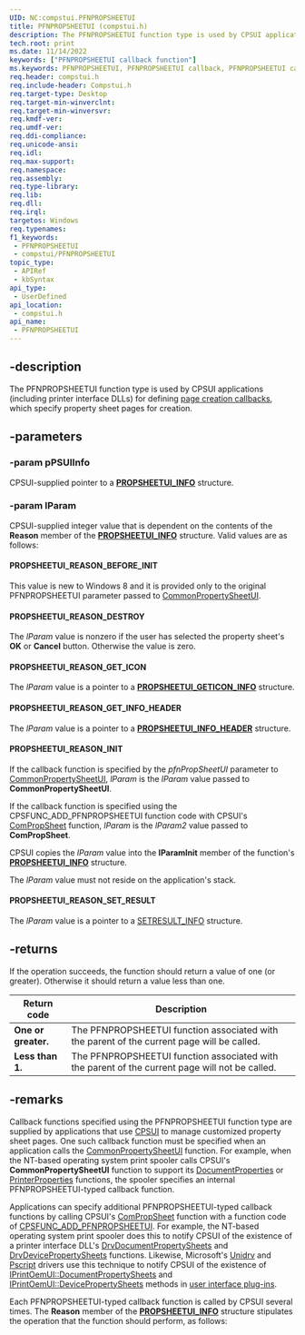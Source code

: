 ```yaml
---
UID: NC:compstui.PFNPROPSHEETUI
title: PFNPROPSHEETUI (compstui.h)
description: The PFNPROPSHEETUI function type is used by CPSUI applications (including printer interface DLLs) for defining page creation callbacks, which specify property sheet pages for creation.
tech.root: print
ms.date: 11/14/2022
keywords: ["PFNPROPSHEETUI callback function"]
ms.keywords: PFNPROPSHEETUI, PFNPROPSHEETUI callback, PFNPROPSHEETUI callback function [Print Devices], compstui/PFNPROPSHEETUI, cpsuifnc_a30dfbce-634a-4eb9-b86c-fdd14d8333fd.xml, print.pfnpropsheetui
req.header: compstui.h
req.include-header: Compstui.h
req.target-type: Desktop
req.target-min-winverclnt: 
req.target-min-winversvr: 
req.kmdf-ver: 
req.umdf-ver: 
req.ddi-compliance: 
req.unicode-ansi: 
req.idl: 
req.max-support: 
req.namespace: 
req.assembly: 
req.type-library: 
req.lib: 
req.dll: 
req.irql: 
targetos: Windows
req.typenames: 
f1_keywords:
 - PFNPROPSHEETUI
 - compstui/PFNPROPSHEETUI
topic_type:
 - APIRef
 - kbSyntax
api_type:
 - UserDefined
api_location:
 - compstui.h
api_name:
 - PFNPROPSHEETUI
---
```


## -description

The PFNPROPSHEETUI function type is used by CPSUI applications (including printer interface DLLs) for defining [page creation callbacks](/windows-hardware/drivers/print/page-creation-callbacks), which specify property sheet pages for creation.

## -parameters

### -param pPSUIInfo

CPSUI-supplied pointer to a [**PROPSHEETUI_INFO**](/windows-hardware/drivers/ddi/compstui/ns-compstui-_propsheetui_info) structure.

### -param lParam

CPSUI-supplied integer value that is dependent on the contents of the **Reason** member of the [**PROPSHEETUI_INFO**](/windows-hardware/drivers/ddi/compstui/ns-compstui-_propsheetui_info) structure. Valid values are as follows:

#### PROPSHEETUI_REASON_BEFORE_INIT

This value is new to Windows 8 and it is provided only to the original PFNPROPSHEETUI parameter passed to [CommonPropertySheetUI](/windows-hardware/drivers/ddi/compstui/nf-compstui-commonpropertysheetuia).

#### PROPSHEETUI_REASON_DESTROY

The *lParam* value is nonzero if the user has selected the property sheet's **OK** or **Cancel** button. Otherwise the value is zero.

#### PROPSHEETUI_REASON_GET_ICON

The *lParam* value is a pointer to a [**PROPSHEETUI_GETICON_INFO**](/windows-hardware/drivers/ddi/compstui/ns-compstui-_propsheetui_geticon_info) structure.

#### PROPSHEETUI_REASON_GET_INFO_HEADER

The *lParam* value is a pointer to a [**PROPSHEETUI_INFO_HEADER**](/windows-hardware/drivers/ddi/compstui/ns-compstui-_propsheetui_info_header) structure.

#### PROPSHEETUI_REASON_INIT

If the callback function is specified by the *pfnPropSheetUI* parameter to [CommonPropertySheetUI](/windows-hardware/drivers/ddi/compstui/nf-compstui-commonpropertysheetuia), *lParam* is the *lParam* value passed to **CommonPropertySheetUI**.

If the callback function is specified using the CPSFUNC_ADD_PFNPROPSHEETUI function code with CPSUI's [ComPropSheet](/windows-hardware/drivers/ddi/compstui/nc-compstui-pfncompropsheet) function, *lParam* is the *lParam2* value passed to **ComPropSheet**.

CPSUI copies the *lParam* value into the **lParamInit** member of the function's [**PROPSHEETUI_INFO**](/windows-hardware/drivers/ddi/compstui/ns-compstui-_propsheetui_info) structure.

The *lParam* value must not reside on the application's stack.

#### PROPSHEETUI_REASON_SET_RESULT

The *lParam* value is a pointer to a [SETRESULT_INFO](/windows-hardware/drivers/ddi/compstui/ns-compstui-_setresult_info) structure.

## -returns

If the operation succeeds, the function should return a value of one (or greater). Otherwise it should return a value less than one.

| Return code | Description |
|---|---|
| **One or greater.** | The PFNPROPSHEETUI function associated with the parent of the current page will be called. |
| **Less than 1.** | The PFNPROPSHEETUI function associated with the parent of the current page will not be called. |

## -remarks

Callback functions specified using the PFNPROPSHEETUI function type are supplied by applications that use [CPSUI](/windows-hardware/drivers/print/common-property-sheet-user-interface) to manage customized property sheet pages. One such callback function must be specified when an application calls the [CommonPropertySheetUI](/windows-hardware/drivers/ddi/compstui/nf-compstui-commonpropertysheetuia) function. For example, when the NT-based operating system print spooler calls CPSUI's **CommonPropertySheetUI** function to support its [DocumentProperties](/windows/win32/printdocs/documentproperties) or [PrinterProperties](/windows/win32/printdocs/printerproperties) functions, the spooler specifies an internal PFNPROPSHEETUI-typed callback function.

Applications can specify additional PFNPROPSHEETUI-typed callback functions by calling CPSUI's [ComPropSheet](/windows-hardware/drivers/ddi/compstui/nc-compstui-pfncompropsheet) function with a function code of [CPSFUNC_ADD_PFNPROPSHEETUI](/previous-versions/ff546391(v=vs.85)). For example, the NT-based operating system print spooler does this to notify CPSUI of the existence of a printer interface DLL's [DrvDocumentPropertySheets](/windows-hardware/drivers/ddi/winddiui/nf-winddiui-drvdocumentpropertysheets) and [DrvDevicePropertySheets](/windows-hardware/drivers/ddi/winddiui/nf-winddiui-drvdevicepropertysheets) functions. Likewise, Microsoft's [Unidrv](/windows-hardware/drivers/) and [Pscript](/windows-hardware/drivers/) drivers use this technique to notify CPSUI of the existence of [IPrintOemUI::DocumentPropertySheets](/windows-hardware/drivers/ddi/prcomoem/nf-prcomoem-iprintoemui-documentpropertysheets) and [IPrintOemUI::DevicePropertySheets](/windows-hardware/drivers/ddi/prcomoem/nf-prcomoem-iprintoemui-devicepropertysheets) methods in [user interface plug-ins](/windows-hardware/drivers/print/user-interface-plug-ins).

Each PFNPROPSHEETUI-typed callback function is called by CPSUI several times. The **Reason** member of the [**PROPSHEETUI_INFO**](/windows-hardware/drivers/ddi/compstui/ns-compstui-_propsheetui_info) structure stipulates the operation that the function should perform, as follows:
